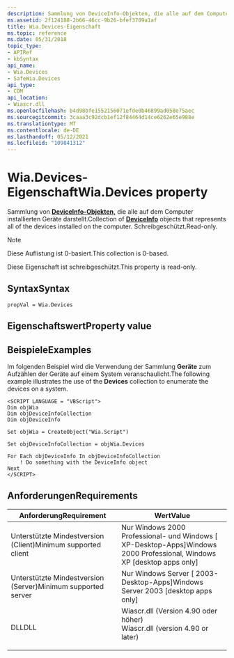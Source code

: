 ```yaml
---
description: Sammlung von DeviceInfo-Objekten, die alle auf dem Computer installierten Geräte darstellt.
ms.assetid: 2f124188-2b66-46cc-9b26-bfef3709a1af
title: Wia.Devices-Eigenschaft
ms.topic: reference
ms.date: 05/31/2018
topic_type:
- APIRef
- kbSyntax
api_name:
- Wia.Devices
- SafeWia.Devices
api_type:
- COM
api_location:
- Wiascr.dll
ms.openlocfilehash: b4d98bfe1552156071efde0b46899ad058e75aec
ms.sourcegitcommit: 3caaa3c92dcb1ef12f84464d14ce6262e65e988e
ms.translationtype: MT
ms.contentlocale: de-DE
ms.lasthandoff: 05/12/2021
ms.locfileid: "109841312"
---
```

# <a name="wiadevices-property"></a><span data-ttu-id="fb546-103">Wia.Devices-Eigenschaft</span><span class="sxs-lookup"><span data-stu-id="fb546-103">Wia.Devices property</span></span>

<span data-ttu-id="fb546-104">Sammlung von [**DeviceInfo-Objekten,**](-wia-deviceinfo.md) die alle auf dem Computer installierten Geräte darstellt.</span><span class="sxs-lookup"><span data-stu-id="fb546-104">Collection of [**DeviceInfo**](-wia-deviceinfo.md) objects that represents all of the devices installed on the computer.</span></span> <span data-ttu-id="fb546-105">Schreibgeschützt.</span><span class="sxs-lookup"><span data-stu-id="fb546-105">Read-only.</span></span>

> [!Note]  
> <span data-ttu-id="fb546-106">Diese Auflistung ist 0-basiert.</span><span class="sxs-lookup"><span data-stu-id="fb546-106">This collection is 0-based.</span></span>

 

<span data-ttu-id="fb546-107">Diese Eigenschaft ist schreibgeschützt.</span><span class="sxs-lookup"><span data-stu-id="fb546-107">This property is read-only.</span></span>

## <a name="syntax"></a><span data-ttu-id="fb546-108">Syntax</span><span class="sxs-lookup"><span data-stu-id="fb546-108">Syntax</span></span>


```JScript
propVal = Wia.Devices
```



## <a name="property-value"></a><span data-ttu-id="fb546-109">Eigenschaftswert</span><span class="sxs-lookup"><span data-stu-id="fb546-109">Property value</span></span>

## <a name="examples"></a><span data-ttu-id="fb546-110">Beispiele</span><span class="sxs-lookup"><span data-stu-id="fb546-110">Examples</span></span>

<span data-ttu-id="fb546-111">Im folgenden Beispiel wird die Verwendung der Sammlung **Geräte** zum Aufzählen der Geräte auf einem System veranschaulicht.</span><span class="sxs-lookup"><span data-stu-id="fb546-111">The following example illustrates the use of the **Devices** collection to enumerate the devices on a system.</span></span>


```JScript
<SCRIPT LANGUAGE = "VBScript">
Dim objWia
Dim objDeviceInfoCollection
Dim objDeviceInfo
 
Set objWia = CreateObject("Wia.Script")
 
Set objDeviceInfoCollection = objWia.Devices
 
For Each objDeviceInfo In objDeviceInfoCollection
    ! Do something with the DeviceInfo object
Next
</SCRIPT>
```



## <a name="requirements"></a><span data-ttu-id="fb546-112">Anforderungen</span><span class="sxs-lookup"><span data-stu-id="fb546-112">Requirements</span></span>



| <span data-ttu-id="fb546-113">Anforderung</span><span class="sxs-lookup"><span data-stu-id="fb546-113">Requirement</span></span> | <span data-ttu-id="fb546-114">Wert</span><span class="sxs-lookup"><span data-stu-id="fb546-114">Value</span></span> |
|-------------------------------------|---------------------------------------------------------------------------------------------------------------|
| <span data-ttu-id="fb546-115">Unterstützte Mindestversion (Client)</span><span class="sxs-lookup"><span data-stu-id="fb546-115">Minimum supported client</span></span><br/> | <span data-ttu-id="fb546-116">Nur Windows 2000 Professional- und Windows \[ XP-Desktop-Apps\]</span><span class="sxs-lookup"><span data-stu-id="fb546-116">Windows 2000 Professional, Windows XP \[desktop apps only\]</span></span><br/>                                        |
| <span data-ttu-id="fb546-117">Unterstützte Mindestversion (Server)</span><span class="sxs-lookup"><span data-stu-id="fb546-117">Minimum supported server</span></span><br/> | <span data-ttu-id="fb546-118">Nur Windows Server \[ 2003-Desktop-Apps\]</span><span class="sxs-lookup"><span data-stu-id="fb546-118">Windows Server 2003 \[desktop apps only\]</span></span><br/>                                                          |
| <span data-ttu-id="fb546-119">DLL</span><span class="sxs-lookup"><span data-stu-id="fb546-119">DLL</span></span><br/>                      | <dl> <span data-ttu-id="fb546-120"><dt>Wiascr.dll (Version 4.90 oder höher)</dt></span><span class="sxs-lookup"><span data-stu-id="fb546-120"><dt>Wiascr.dll (version 4.90 or later)</dt></span></span> </dl> |



 

 




